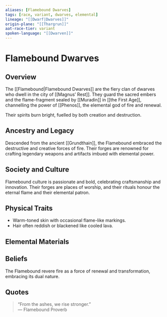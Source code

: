 ```yaml
---
aliases: [Flamebound Dwarves]
tags: [race, variant, dwarves, elemental]
lineage: "[[Dwarf|Dwarves]]"
origin-plane: "[[Thargrun]]"
aat-race-tier: variant
spoken-language: "[[Dwarven]]"
---
```


# Flamebound Dwarves

## Overview  
The [[Flamebound|Flamebound Dwarves]] are the fiery clan of dwarves who dwell in the city of [[Magnus’ Rest]]. They guard the sacred embers and the flame-fragment sealed by [[Muradin]] in [[the First Age]], channelling the power of [[Phenos]], the elemental god of fire and renewal.

Their spirits burn bright, fuelled by both creation and destruction.

## Ancestry and Legacy  
Descended from the ancient [[Grundthain]], the Flamebound embraced the destructive and creative forces of fire. Their forges are renowned for crafting legendary weapons and artifacts imbued with elemental power.

## Society and Culture  
Flamebound culture is passionate and bold, celebrating craftsmanship and innovation. Their forges are places of worship, and their rituals honour the eternal flame and their elemental patron.


## Physical Traits  
- Warm-toned skin with occasional flame-like markings.  
- Hair often reddish or blackened like cooled lava.

## Elemental Materials  


## Beliefs  
The Flamebound revere fire as a force of renewal and transformation, embracing its dual nature.

## Quotes  
> “From the ashes, we rise stronger.”  
> — Flamebound Proverb
